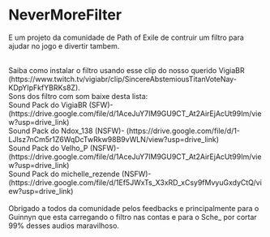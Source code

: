 # NeverMoreFilter
<p>E um projeto da comunidade de Path of Exile de contruir um filtro para ajudar no jogo e divertir tambem.</p>
</br>
Saiba como instalar o filtro usando esse clip do nosso querido VigiaBR (https://www.twitch.tv/vigiabr/clip/SincereAbstemiousTitanVoteNay-KDpYIpFkfYBRKs8Z).
</br>
Sons dos filtro com som baixe desta lista:
</br>
Sound Pack do VigiaBR (SFW)- (https://drive.google.com/file/d/1AceJuY7IM9GU9CT_At2AirEjAcUt99Im/view?usp=drive_link)</br>
Sound Pack do Ndox_138 (NSFW)- (https://drive.google.com/file/d/1-LJlsz7nCm5r1Z6WqDcTwRkw98B9vWLN/view?usp=drive_link)</br>
Sound Pack do Velho_P (NSFW)- (https://drive.google.com/file/d/1AceJuY7IM9GU9CT_At2AirEjAcUt99Im/view?usp=drive_link)</br>
Sound Pack do michelle_rezende (NSFW)- (https://drive.google.com/file/d/1Ef5JWxTs_X3xRD_xCsy9fMvyuGxdyCtQ/view?usp=drive_link)</br>
</br>
Obrigado a todos da comunidade pelos feedbacks e principalmente para o Guinnyn que esta carregando o filtro nas contas e para o Sche_ por cortar 99% desses audios maravilhoso.

